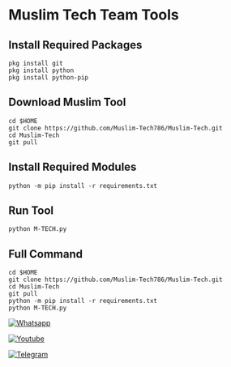 # Muslim Tech Team Tools


## Install Required Packages
```shell
pkg install git
pkg install python
pkg install python-pip
```
## Download Muslim Tool
```shell
cd $HOME
git clone https://github.com/Muslim-Tech786/Muslim-Tech.git
cd Muslim-Tech
git pull
```
## Install Required Modules
```shell
python -m pip install -r requirements.txt
```

## Run Tool
```shell
python M-TECH.py
```

## Full Command
```shell
cd $HOME
git clone https://github.com/Muslim-Tech786/Muslim-Tech.git
cd Muslim-Tech
git pull
python -m pip install -r requirements.txt
python M-TECH.py
```


[![Whatsapp](https://img.shields.io/badge/Whatsapp--deepgreen?style=flat-square&logo=whatsapp)](https://wa.me/+93707999452)

[![Youtube](https://img.shields.io/badge/Youtube--deepgreen?style=flat-square&logo=Youtube)](https://www.youtube.com/@AWM_World)

[![Telegram](https://img.shields.io/badge/Telegram--deepgreen?style=flat-square&logo=Telegram)](https://t.me/t.me/best_technicals)